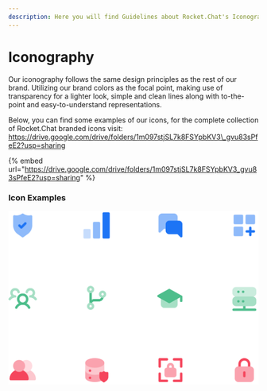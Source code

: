 ```yaml
---
description: Here you will find Guidelines about Rocket.Chat's Iconography
---
```


# Iconography

Our iconography follows the same design principles as the rest of our brand. Utilizing our brand colors as the focal point, making use of transparency for a lighter look, simple and clean lines along with to-the-point and easy-to-understand representations.

Below, you can find some examples of our icons, for the complete collection of Rocket.Chat branded icons visit: [https://drive.google.com/drive/folders/1m097stjSL7k8FSYpbKV3\_gvu83sPfeE2?usp=sharing ](https://drive.google.com/drive/folders/1m097stjSL7k8FSYpbKV3\_gvu83sPfeE2?usp=sharing)

{% embed url="https://drive.google.com/drive/folders/1m097stjSL7k8FSYpbKV3_gvu83sPfeE2?usp=sharing" %}

### Icon Examples

![](<../../.gitbook/assets/image (661).png>)
